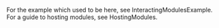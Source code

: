 For the example which used to be here, see InteractingModulesExample. For a guide to hosting modules, see HostingModules.
